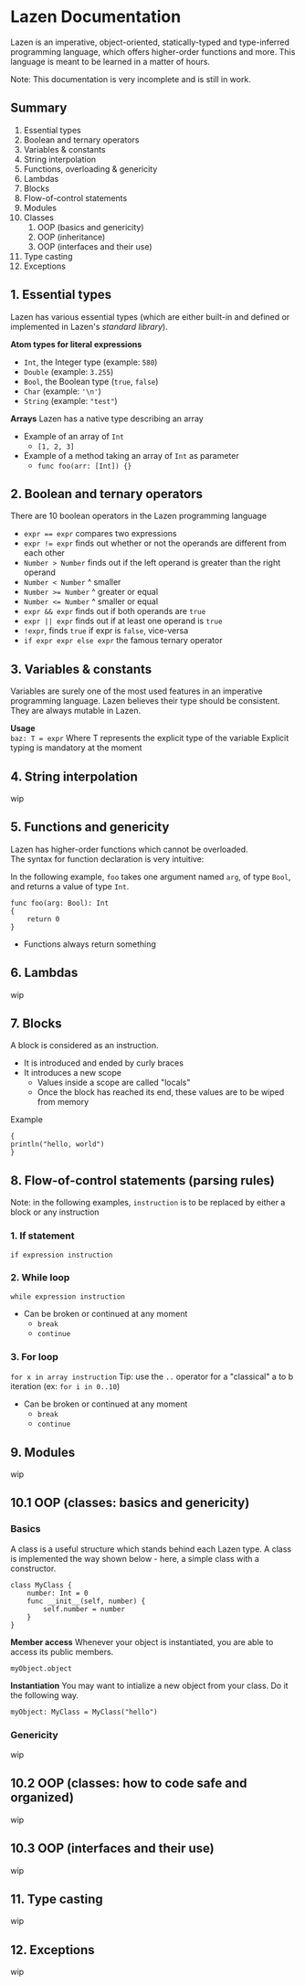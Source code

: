 
  
# **Lazen Documentation**

Lazen is an imperative, object-oriented, statically-typed and type-inferred programming language, which offers higher-order functions and more. This language is meant to be learned in a matter of hours.

Note: This documentation is very incomplete and is still in work.

## **Summary**
 1. Essential types
 2. Boolean and ternary operators
 3. Variables & constants
 4. String interpolation
 5. Functions, overloading & genericity
 6. Lambdas
 7. Blocks
 8. Flow-of-control statements
 9. Modules
 10. Classes 
	 1. OOP (basics and genericity)
	 2. OOP (inheritance)
	 3. OOP (interfaces and their use)
 11. Type casting
 12. Exceptions

## **1. Essential types**
Lazen has various essential types (which are either built-in and defined or implemented in Lazen's *standard library*).

**Atom types for literal expressions**
 - `Int`, the Integer type (example: `580`)
 - `Double` (example: `3.255`)
 - `Bool`, the Boolean type (`true`, `false`)
 - `Char` (example: `'\n'`)
 - `String` (example: `"test"`)

**Arrays**
Lazen has a native type describing an array

 - Example of an array of `Int`
	 - `[1, 2, 3]` 
 - Example of a method taking an array of `Int` as parameter
	-  `func foo(arr: [Int]) {}`

## 2. Boolean and ternary operators
There are 10 boolean operators in the Lazen programming language

 - `expr == expr` compares two expressions
 - `expr != expr` finds out whether or not the operands are different from each other
 - `Number > Number` finds out if the left operand is greater than the right operand
 - `Number < Number` ^ smaller
 - `Number >= Number` ^ greater or equal
 - `Number <= Number` ^ smaller or equal
 - `expr && expr` finds out if both operands are `true`
 - `expr || expr` finds out if at least one operand is `true`
 - `!expr`, finds `true` if expr is `false`, vice-versa
 - `if expr expr else expr` the famous ternary operator

## 3. Variables & constants
Variables are surely one of the most used features in an imperative programming language. Lazen believes their type should be consistent.
<br>They are always mutable in Lazen.

**Usage**
 <br>`baz: T = expr`
 Where T represents the explicit type of the variable
 Explicit typing is mandatory at the moment

## 4. String interpolation
wip

## 5. Functions and genericity
Lazen has higher-order functions which cannot be overloaded.<br>
The syntax for function declaration is very intuitive:

In the following example, `foo` takes one argument named `arg`, of type `Bool`, and returns a value of type `Int`. 

    func foo(arg: Bool): Int
    {
        return 0
    }

 - Functions always return something

## 6. Lambdas
wip

## 7. Blocks
A block is considered as an instruction.
 - It is introduced and ended by curly braces
 - It introduces a new scope
	 - Values inside a scope are called "locals"
	 - Once the block has reached its end, these values are to be wiped from memory

Example

    {
    println("hello, world")
    }

## 8. Flow-of-control statements (parsing rules)
Note: in the following examples, `instruction` is to be replaced by either a block or any instruction 
### 1.  If statement
`if expression instruction`

### 2. While loop
`while expression instruction`
 - Can be broken or continued at any moment
	 - `break`
	 - `continue`

### 3. For loop
`for x in array instruction`
Tip: use the `..` operator for a "classical" a to b iteration (ex: `for i in 0..10`)
 - Can be broken or continued at any moment
	 - `break`
	 - `continue`

## 9. Modules
wip

## 10.1 OOP (classes: basics and genericity)
### Basics
A class is a useful structure which stands behind each Lazen type.
A class is implemented the way shown below - here, a simple class with a constructor.<br>

````
class MyClass {
    number: Int = 0
    func __init__(self, number) {
    	self.number = number
    }
}
````
    	
**Member access**
Whenever your object is instantiated, you are able to access its public members.

    myObject.object

**Instantiation**
You may want to intialize a new object from your class. Do it the following way.

    myObject: MyClass = MyClass("hello")

### Genericity
wip

## 10.2 OOP (classes: how to code safe and organized)
wip

## 10.3 OOP (interfaces and their use)
wip

## 11. Type casting
wip

## 12. Exceptions
wip